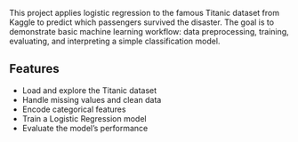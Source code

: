 This project applies logistic regression to the famous Titanic dataset from Kaggle to predict which passengers survived the disaster.
The goal is to demonstrate basic machine learning workflow: data preprocessing, training, evaluating, and interpreting a simple classification model.
## Features
- Load and explore the Titanic dataset
- Handle missing values and clean data
- Encode categorical features
- Train a Logistic Regression model
- Evaluate the model’s performance
